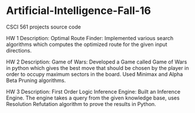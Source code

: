 # Artificial-Intelligence-Fall-16
CSCI 561 projects source code

HW 1 Description:
Optimal Route Finder: Implemented various search algorithms which computes the optimized route for the given input directions.

HW 2 Description:
Game of Wars: Developed a Game called Game of Wars in python which gives the best move that should be chosen by the player in order to occupy maximum sectors in the board. Used Minimax and Alpha Beta Pruning algorithms.

HW 3 Description:
First Order Logic Inference Engine: Built an Inference Engine. The engine takes a query from the given knowledge base, uses Resolution Refutation algorithm to prove the results in Python.
